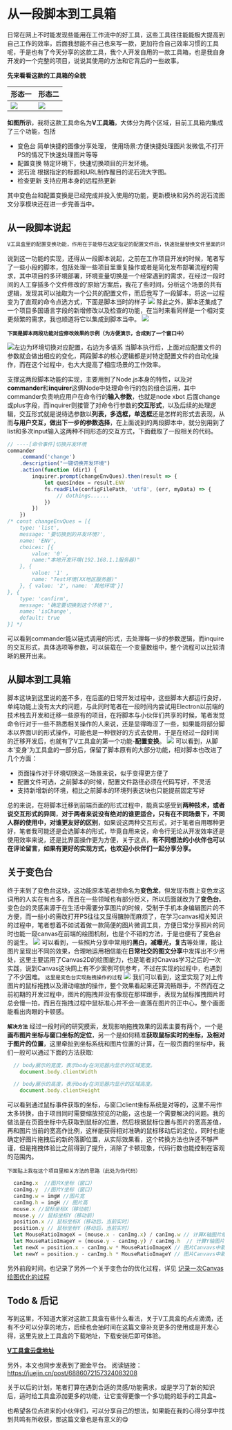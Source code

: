 # 从一段脚本到工具箱
<!-- > 原文链接：https://juejin.cn/post/6886072157324083208 （图文阅读体验更好） -->

日常在网上不时能发现些能用在工作流中的好工具，这些工具往往能能极大提高到自己工作的效率，后面我想能不自己也来写一款，更加符合自己效率习惯的工具呢，于是也有了今天分享的这款工具，我个人开发自用的一款工具箱，也是我自身开发的一个完整的项目，说说其使用的方法和它背后的一些故事。

**先来看看这款的工具箱的全貌**

  形态一| 形态二
-------- | -------- 
![](https://7463-tcb-3hkf8tmwpkhh8ns-3c1ufa774006-1323121995.tcb.qcloud.la/blog/eb89fed3d0f54ca8a821f5df82629743~tplv-k3u1fbpfcp-watermark.png) |![](https://7463-tcb-3hkf8tmwpkhh8ns-3c1ufa774006-1323121995.tcb.qcloud.la/blog/fcaacb26ef604ce0aa2d40db2dba67f0~tplv-k3u1fbpfcp-watermark.png)

**如图所示**，我将这款工具命名为**V工具箱**，大体分为两个区域，目前工具箱内集成了三个功能，包括

- 变色台 简单快捷的图像分享处理，
使用场景:方便快捷处理图片发微信,不打开PS的情况下快速处理图片等等
- 配置变换 特定环境下，快速切换项目的开发环境。
- 泥石流 根据指定的标题和URL制作醒目的泥石流大字图。
- 检查更新 支持应用本身的远程热更新

其中变色台和配置变换是已经完成并投入使用的功能，更新模块和另外的泥石流图文分享模块还在进一步完善当中。
## 从一段脚本说起
```python
V工具盒里的配置变换功能，作用在于能够在选定指定的配置文件后，快速批量替换文件里面的环境变量参数，达到快速切换项目环境的目的。
```
说到这一功能的实现，还得从一段脚本说起，之前在工作项目开发的时候，笔者写了一些小段的脚本，包括处理一些项目里重复操作或者是简化发布部署流程的需求，其中项目的多环境部署，环境变量切换是一个经常遇到的需求，在经过一段时间的人工穿插多个文件修改的‘原始’方案后，我花了些时间，分析这个场景的共有逻辑，发现其可以抽取为一个公共的配置文件，而后我写了一段脚本，将这一过程变为了直观的命令点选方式，下面是脚本当时的样子
![](https://7463-tcb-3hkf8tmwpkhh8ns-3c1ufa774006-1323121995.tcb.qcloud.la/blog/e14f64092e5947aaa6972db0db7199cb~tplv-k3u1fbpfcp-watermark.gif)
除此之外，脚本还集成了一个项目多国语言字段的新增修改以及检查的功能，在当时来看同样是一个相对变更频繁的需求，我也顺道将它以集成到脚本当中。
![](https://7463-tcb-3hkf8tmwpkhh8ns-3c1ufa774006-1323121995.tcb.qcloud.la/blog/72729181196840e9a65929d174dde2d4~tplv-k3u1fbpfcp-watermark.png)

**`下面是脚本两段功能对应修改效果的示例（为方便演示，合成到了一个窗口中）`**

![左边为环境切换对应配置，右边为多语系](https://7463-tcb-3hkf8tmwpkhh8ns-3c1ufa774006-1323121995.tcb.qcloud.la/blog/679c97ce081b42df89b441fb124f421f~tplv-k3u1fbpfcp-watermark.gif)
当脚本执行后，上面对应配置文件的参数就会做出相应的变化，两段脚本的核心逻辑都是对特定配置文件的自动化操作，而在这个过程中，也大大提高了相应场景的工作效率。

支撑这两段脚本功能的实现，主要用到了Node.js本身的特性，以及对**commander**和**inquirer**这俩Node中处理命令行的包的组合运用，其中commander负责响应用户在命令行的**输入参数**，也就是node xbot 后面change或plus字段，而inquirer则接管了对命令行参数的**交互形式**，以及后续的处理逻辑，交互形式就是说待选参数以**列表，多选框，单选框**还是怎样的形式去表现，从而**与用户交互，做出下一步的参数选择**，在上面说到的两段脚本中，就分别用到了list和多次input输入这两种不同形态的交互方式，下面截取了一段相关的代码。
```javascript
// ----[命令事件]切换开发环境
commander
    .command('change')
    .description("一键切换开发环境")
    .action(function (dir1) {
        inquirer.prompt(changeEnvQues).then(result => {					
			let quesIndex = result.ENV          
			fs.readFile(configFilePath, 'utf8', (err, myData) => {
				// dothings......			
			})
        })
    })
/* const changeEnvQues = [{
    type: 'list',
    message: '要切换到的开发环境?',
    name: 'ENV',
    choices: [{
		value: '0' ,		
		name:"本地开发环境(192.168.1.1服务器)"
	}, {
		value: '1' ,
		name: "Test环境(XX地区服务器)"
	}, { value: '2', name: '其他环境'}]
}, {
    type: 'confirm',
    message: '确定要切换到这个环境？',
    name: 'isChange',
    default: true
}] */
```
可以看到commander能以链式调用的形式，去处理每一步的参数逻辑，而inquire的交互形式，具体选项等参数，可以装载在一个变量数组中，整个流程可以比较清晰的展开出来。
## 从脚本到工具箱
脚本这块到这里说的差不多，在后面的日常开发过程中，这些脚本大都运行良好，单纯功能上没有太大的问题，与此同时笔者在一段时间内尝试用Electron以前端的技术栈去开发和迁移一些原有的项目，在将脚本与小伙伴们共享的时候，笔者发觉命令行对于一些不熟悉相关操作的人来说，还是显得晦涩了一些，如果能将部分脚本以界面UI的形式操作，可能也是一种很好的方式去使用，于是在经过一段时间的迁移开发后，也就有了V工具盒的第一个功能-**配置变换**。
![](https://7463-tcb-3hkf8tmwpkhh8ns-3c1ufa774006-1323121995.tcb.qcloud.la/blog/fe06c0d205a44e2c9d9835c9c712381a~tplv-k3u1fbpfcp-watermark.png)
可以看到，从脚本'变身'为工具盒的一部分后，保留了脚本原有的大部分功能，相对脚本也改进了几个方面：
- 页面操作对于环境切换这一场景来说，似乎变得更方便了
- 配置文件可选，之前脚本的时候，配置文件路径必须在代码写好，不灵活
- 支持新增新的环境，相比之前脚本的环境列表这块也只能提前固定写好

总的来说，在将脚本迁移到前端页面的形式过程中，能真实感受到**两种技术，或者说交互形式的异同**，**对于两者来说没有绝对的谁更适合，只有在不同场景下，不同人群的使用中，对谁更友好的区别**，如果说这两种交互形式，对于笔者自用哪种更好，笔者我可能还是会选脚本的形式，毕竟自用来说，命令行无论从开发效率还是使用效率来说，还是比界面操作更为方便，关于这点，**有不同想法的小伙伴也可以在评论留言，如果有更好的实现方式，也欢迎小伙伴们一起分享分享。**
## 关于变色台
终于来到了变色台这块，这功能原本笔者想命名为**变色龙**，但发现市面上变色龙这词用的人实在有点多，而且在一些领域也有部分贬义，所以后面就改为了**变色台**。变色台的灵感来源于在生活中需要分享图片的时候，受制于手机本身编辑图片的不方便，而一些小的需改打开PS往往又显得臃肿而麻烦了，在学习canvas相关知识的过程中，笔者想着不如试着做一款简便的图片微调工具，方便日常分享照片的同时也能一窥canvas在前端的绘图机制，也是个不错的方法，于是也便有了变色台的诞生。
![](https://7463-tcb-3hkf8tmwpkhh8ns-3c1ufa774006-1323121995.tcb.qcloud.la/blog/231d1396fdaa43d785b7d1ef5743a002~tplv-k3u1fbpfcp-watermark.gif)
可以看到，一些照片分享中常用的**黑白，减曝光，复古**等处理，能让图片呈现出不同的效果，合理地运用相信能在**日常社交的图文分享**中发挥出不少用处，这里主要运用了Canvas2D的绘图能力，也是笔者对Cnavas学习之后的一次实践，说到Canvas这块网上有不少案例可供参考，不过在实现的过程中，也遇到了不少困难。
`这里是变色台实现拖拽操作的过程`
![](https://7463-tcb-3hkf8tmwpkhh8ns-3c1ufa774006-1323121995.tcb.qcloud.la/blog/0d354852967e4637bc66edcd53da2a62~tplv-k3u1fbpfcp-watermark.gif)
我们可以看到，这里实现了对上传图片的鼠标拖拽以及滑动缩放的操作，整个效果看起来还算流畅跟手，不然而在之前初期的开发过程中，图片的拖拽并没有像现在那样跟手，表现为鼠标推拽图片时总会慢一拍，而且在拖拽过程中鼠标准心并不会一直落在图片的正中心，整个画面能看出肉眼的卡顿感。

**`解决方法`**
经过一段时间的研究摸索，发现影响拖拽效果的因素主要有两个，一个是**画布图片坐标与窗口坐标的定位**，另一个是如何精准**获取鼠标实时的坐标，及相对于图片的位置**，这里牵扯到坐标系统和图片位置的计算，在一般页面的坐标中，我们一般可以通过下面的方法获取:
```javascript
  // body展示的宽度，表示body在浏览器内显示的区域宽度。
    document.body.clientWidth

  // body展示的高度，表示body在浏览器内显示的区域高度。
    document.body.clientHeight
```
可以看到通过鼠标事件获取的坐标，与窗口client坐标系统是对等的，这里不用作太多转换，由于项目同时需要缩放预览的功能，这也是一个需要解决的问题。我的做法是在页面坐标中先获取到鼠标的位置，然后根据鼠标位置与图片的宽高差值，再和图片当前的宽高作比例，这样能获得相对准确的鼠标移动后的定位，同时也能确定好图片拖拽后的新的落脚位置，从实际效果看，这个转换方法也许还不够严谨，但是拖拽体验比之前得到了提升，消除了卡顿现象，代码行数也能控制在客观的范围内。

`下面贴上我在这个项目里相关方法的思路（此处为伪代码）`
```javascript
  canImg.x  //图片X坐标（窗口）
  canImg.y  //图片Y坐标（窗口）
  canImg.w = imgW //图片宽
  canImg.h = imgH // 图片高 
  mouse.x //鼠标坐标X（移动前）
  mouse.y // 鼠标坐标Y（移动前）
  position.x // 鼠标坐标X（移动后，当前实时）
  position.y // 鼠标坐标Y（移动后，当前实时）
  let MouseRatioImageX = (mouse.x - canImg.x) / canImg.w // 计算X轴图片缩放比例
  let MouseRatioImageY = (mouse.y - canImg.y) / canImg.h  // 计算Y轴图片缩放比例
  let newX = position.x - canImg.w * MouseRatioImageX // 图片Canvavs中新的绘制坐标X
  let newY = position.y - canImg.h * MouseRatioImageY // 图片Canvavs中新的绘制坐标Y
```
另外前段时间，也记录了另外一个关于变色台的优化过程，详见 [记录一次Canvas绘图优化的过程](https://juejin.im/post/6885263846811172877)
## Todo & 后记
写到这里，不知道大家对这款工具盒有些什么看法，关于V工具盒的点点滴滴，还有不少可以分享的地方，后续也会抽时间在这篇文章补充更多的使用或是开发心得，这里先放上工具盒的下载地址，下载安装后即可体验。

[**V工具盒云盘地址**](https://wws.lanzous.com/ieCUNifsb0h)

另外，本文也同步发表到了掘金平台。
阅读链接： https://juejin.cn/post/6886072157324083208

<!-- [**从一段脚本到自用工具箱**](https://juejin.cn/post/6886072157324083208) -->

关于以后的计划，笔者打算在遇到合适的灵感/功能需求，或是学习了新的知识后，适时给工具盒添加更多的功能，让它变得更像一个多功能的趁手的工具盒~

也希望各位点进来的小伙伴们，可以分享自己的想法，如果能在我的心得分享中找到共鸣有所收获，那这篇文章也是有意义的😋
